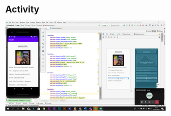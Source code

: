 # Activity
![Alt Teks](https://github.com/Richmondjanusrafiiaryanto/Activity/blob/master/Screenshot%20(1553).png)
